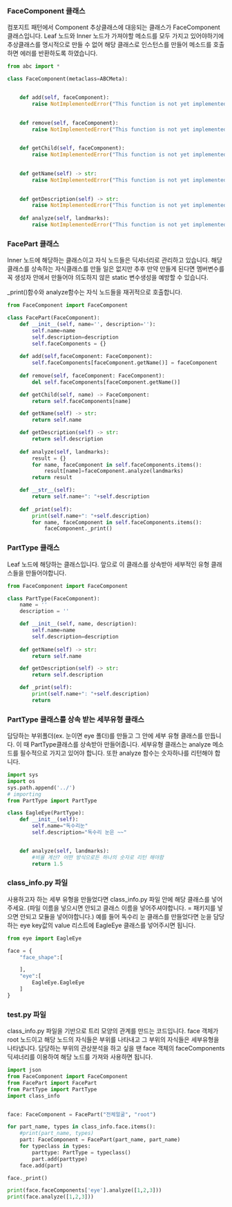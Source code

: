 ### FaceComponent 클래스
컴포지트 패턴에서 Component 추상클래스에 대응되는 클래스가 FaceComponent 클래스입니다.
Leaf 노드와 Inner 노드가 가져야할 메소드를 모두 가지고 있어야하기에 추상클래스를 명시적으로 만들 수 없어 해당 클래스로 인스턴스를 만들어 메소드를 호출하면 에러를 반환하도록 하였습니다.

```python
from abc import *

class FaceComponent(metaclass=ABCMeta):


    def add(self, faceComponent):
        raise NotImplementedError("This function is not yet implemented")
    

    def remove(self, faceComponent):
        raise NotImplementedError("This function is not yet implemented")
    

    def getChild(self, faceComponent):
        raise NotImplementedError("This function is not yet implemented")
    

    def getName(self) -> str:
        raise NotImplementedError("This function is not yet implemented")
    

    def getDescription(self) -> str:
        raise NotImplementedError("This function is not yet implemented")
    
    def analyze(self, landmarks):
        raise NotImplementedError("This function is not yet implemented")
```

### FacePart 클래스
Inner 노드에 해당하는 클래스이고 자식 노드들은 딕셔너리로 관리하고 있습니다. 해당 클래스를 상속하는 자식클래스를 만들 일은 없지만 추후 만약 만들게 된다면 멤버변수를 꼭 생성자 안에서 만들어야 의도하지 않은 static 변수생성을 예방할 수 있습니다.

_print()함수와 analyze함수는 자식 노드들을 재귀적으로 호출합니다.

```python
from FaceComponent import FaceComponent

class FacePart(FaceComponent):
    def __init__(self, name='', description=''):
        self.name=name
        self.description=description
        self.faceComponents = {}
        
    def add(self,faceComponent: FaceComponent):
        self.faceComponents[faceComponent.getName()] = faceComponent
    
    def remove(self, faceComponent: FaceComponent):
        del self.faceComponents[faceComponent.getName()]

    def getChild(self, name) -> FaceComponent:
        return self.faceComponents[name]

    def getName(self) -> str:
        return self.name

    def getDescription(self) -> str:
        return self.description
    
    def analyze(self, landmarks):
        result = {}
        for name, faceComponent in self.faceComponents.items():
            result[name]=faceComponent.analyze(landmarks)
        return result

    def __str__(self):
        return self.name+": "+self.description
    
    def _print(self):
        print(self.name+": "+self.description)
        for name, faceComponent in self.faceComponents.items():
            faceComponent._print()

```

### PartType 클래스
Leaf 노드에 해당하는 클래스입니다. 앞으로 이 클래스를 상속받아 세부적인 유형 클래스들을 만들어야합니다. 

```python
from FaceComponent import FaceComponent

class PartType(FaceComponent):
    name = ''
    description = ''

    def __init__(self, name, description):
        self.name=name
        self.description=description
    
    def getName(self) -> str:
        return self.name

    def getDescription(self) -> str:
        return self.description

    def _print(self):
        print(self.name+": "+self.description)
        return
```

### PartType 클래스를 상속 받는 세부유형 클래스
담당하는 부위폴더(ex. 눈이면 eye 폴더)를 만들고 그 안에 세부 유형 클래스를 만듭니다. 이 때 PartType클래스를 상속받아 만들어줍니다. 세부유형 클래스는 analyze 메소드를 필수적으로 가지고 있어야 합니다. 또한 analyze 함수는 숫자하나를 리턴해야 합니다.

```python
import sys
import os
sys.path.append('../')
# importing
from PartType import PartType

class EagleEye(PartType):
    def __init__(self):
        self.name="독수리눈"
        self.description="독수리 눈은 ~~"


    def analyze(self, landmarks):
        #비율 계산? 어떤 방식으로든 하나의 숫자로 리턴 해야함
        return 1.5
```

### class_info.py 파일
사용하고자 하는 세부 유형을 만들었다면 class_info.py 파일 안에 해당 클래스를 넣어주세요. (파일 이름을 넣으시면 안되고 클래스 이름을 넣어주셔야합니다. = 패키지를 넣으면 안되고 모듈을 넣어야합니다.) 
예를 들어 독수리 눈 클래스를 만들었다면 눈을 담당하는 eye key값의 value 리스트에 EagleEye 클래스를 넣어주시면 됩니다.

```python
from eye import EagleEye

face = {
    "face_shape":[

    ],
    "eye":[
        EagleEye.EagleEye
    ]
}

```

### test.py 파일
class_info.py 파일을 기반으로 트리 모양의 관계를 만드는 코드입니다. face 객체가 root 노드이고 해당 노드의 자식들은 부위를 나타내고 그 부위의 자식들은 세부유형을 나타냅니다.
담당하는 부위의 관상분석을 하고 싶을 땐 face 객체의 faceComponents 딕셔너리를 이용하여 해당 노드를 가져와 사용하면 됩니다.

```python
import json
from FaceComponent import FaceComponent
from FacePart import FacePart
from PartType import PartType
import class_info


face: FaceComponent = FacePart("전체얼굴", "root")

for part_name, types in class_info.face.items():
    #print(part_name, types)
    part: FaceComponent = FacePart(part_name, part_name)
    for typeclass in types:
        parttype: PartType = typeclass()
        part.add(parttype)
    face.add(part)

face._print()

print(face.faceComponents['eye'].analyze([1,2,3]))
print(face.analyze([1,2,3]))

```
